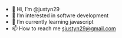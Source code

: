 - 👋 Hi, I’m @justyn29
- 👀 I’m interested in softwre development
- 🌱 I’m currently learning javascript 
- 📫 How to reach me sjustyn29@gmail.com

